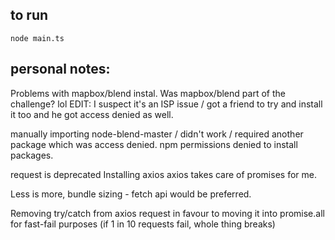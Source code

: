 

## **to run**
    node main.ts
    

## personal notes:

Problems with mapbox/blend instal. Was mapbox/blend part of the challenge? lol
EDIT: I suspect it's an ISP issue / got a friend to try and install it too and he got access denied as well.

manually importing node-blend-master / didn't work / required another package which was access denied.
npm permissions denied to install packages.


request is deprecated Installing axios axios takes care of promises for me.

Less is more, bundle sizing - fetch api would be preferred.

Removing try/catch from axios request in favour to moving it into promise.all for fast-fail purposes (if 1 in 10 requests fail, whole thing breaks)
